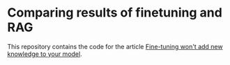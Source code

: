 # Comparing results of finetuning and RAG

This repository contains the code for the article [Fine-tuning won't add new knowledge to your model](dylancastillo.co/fine-tuning-vs-rag/).
